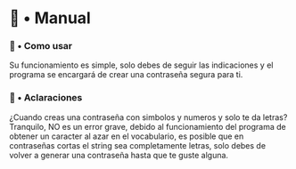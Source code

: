 <h1>🦈 • Manual</h1>
</hr>
<h3>📍 • Como usar</h3>
<p>Su funcionamiento es simple, solo debes de seguir las indicaciones y el programa se encargará de crear una contraseña segura para ti.</p>
<h3>📍 • Aclaraciones</h3>
<p>¿Cuando creas una contraseña con simbolos y numeros y solo te da letras? Tranquilo, NO es un error grave, debido al funcionamiento del programa de obtener un caracter al azar en el vocabulario, es posible que en contraseñas cortas el string sea completamente letras, solo debes de volver a generar una contraseña hasta que te guste alguna.</p>
